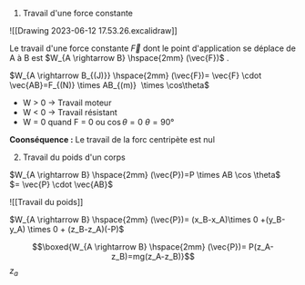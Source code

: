 1) Travail d'une force constante 

![[Drawing 2023-06-12 17.53.26.excalidraw]]

Le travail d'une force constante $\vec{F}$ dont le point d'application se déplace de A à B est $W_{A \rightarrow B} \hspace{2mm} (\vec{F})$ .

$W_{A \rightarrow B_{(J)}} \hspace{2mm} (\vec{F})= \vec{F} \cdot \vec{AB}=F_{(N)} \times AB_{(m)}  \times \cos\theta$ 

- W > 0 $\rightarrow$ Travail moteur
- W < 0 $\rightarrow$ Travail résistant
- W = 0 quand F = 0 ou $\cos \theta = 0$     $\theta = 90°$

**Coonséquence :** Le travail de la forc centripète est nul

2) Travail du poids d'un corps 

$W_{A \rightarrow B} \hspace{2mm} (\vec{P})=P \times AB \cos \theta$  
                      $= \vec{P} \cdot \vec{AB}$

![[Travail du poids]]

$W_{A \rightarrow B} \hspace{2mm} (\vec{P})= (x_B-x_A)\times 0 +(y_B-y_A) \times 0 + (z_B-z_A)(-P)$

$$\boxed{W_{A \rightarrow B} \hspace{2mm} (\vec{P})= P(z_A-z_B)=mg(z_A-z_B)}$$
$z_a$